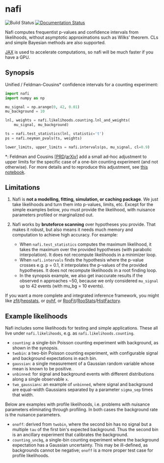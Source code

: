 nafi
=====


![Build Status](https://github.com/JelleAalbers/nafi/actions/workflows/pytest.yml/badge.svg)
[![Documentation Status](https://readthedocs.org/projects/nafi/badge/?version=latest)](https://nafi.readthedocs.io/en/latest/?badge=latest)

Nafi computes frequentist p-values and confidence intervals from likelihoods, without asymptotic approximations such as Wilks' theorem.
CLs and simple Bayesian methods are also supported.

[JAX](https://github.com/google/jax) is used to accelerate computations, so nafi will be much faster if you have a GPU.

Synopsis
---------

Unified / Feldman-Cousins* confidence intervals for a counting experiment:

```python
import nafi
import numpy as np

mu_signal = np.arange(0, 42, 0.01)
mu_background = 10

lnl, weights = nafi.likelihoods.counting.lnl_and_weights(
    mu_signal, mu_background)

ts = nafi.test_statistics(lnl, statistic='t')
ps = nafi.neyman_pvals(ts, weights)

lower_limits, upper_limits = nafi.intervals(ps, mu_signal, cl=0.9)
```

*: Feldman and Cousins [[PRD](https://journals.aps.org/prd/abstract/10.1103/PhysRevD.57.3873)/[arXiv](https://arxiv.org/abs/physics/9711021)] add a small ad-hoc adjustment to upper limits for the specific case of a one-bin counting experiment (and not otherwise). For more details and to reproduce this adjustment, see [this notebook](https://github.com/JelleAalbers/nafi/blob/main/notebooks/feldman_cousins.ipynb).



Limitations
------------

  1. Nafi is **not a modelling, fitting, simulation, or caching package**. We just take likelihoods and turn them into p-values, limits, etc. Except for the simple examples below, _you_ must provide the likelihood, with nuisance parameters profiled or marginalized out.
        
  2. Nafi works by **bruteforce scanning** over hypotheses you provide. That makes it robust, but also means it needs much memory and computation to achieve high accuracy. For example:

      * When `nafi.test_statistics` computes the maximum likelihood, it takes the maximum over the provided hypotheses (with parabolic interpolation). It does not recompute likelihoods in a minimizer loop.
      * When `nafi.intervals` finds the hypothesis where the p-value crosses e.g. p = 0.1, it interpolates the p-values of the provided hypotheses. It does not recompute likelihoods in a root finding loop.
      * In the synopsis example, we also get inaccurate results if the observed n approaches ~50, because we only considered ``mu_signal`` up to 42 events (with mu_bg = 10 events).

If you want a more complete and integrated inference framework, you might like [zfit](https://github.com/zfit/zfit)/[hepstats](https://github.com/scikit-hep/hepstats), or [pyhf](https://github.com/scikit-hep/pyhf), or [RooFit](https://root.cern/manual/roofit/)/[RooStats](https://twiki.cern.ch/twiki/bin/view/RooStats/WebHome)/[HistFactory](https://twiki.cern.ch/twiki/bin/view/RooStats/HistFactory).


Example likelihoods
-------------------
Nafi includes some likelihoods for testing and simple applications. These all live under `nafi.likelihoods`, e.g. as `nafi.likelihoods.counting`.

* `counting`: a single-bin Poisson counting experiment with background, as shown in the synopsis.
* `twobin`: a two-bin Poisson counting experiment, with configurable signal and background expectations in each bin.
* `gaussian`: a single measurement of a Gaussian random variable whose mean is known to be positive.
* `unbinned`: for signal and background events with different distributions along a single observable `x`.
* `two_gaussians`: an example of `unbinned`, where signal and background are equal-width Gaussians separated by a parameter `sigma_sep` times that width.

Below are examples with profile likelihoods, i.e. problems with nuisance parameters eliminating through profiling. In both cases the background rate is the nuisance parameters.

* `onoff`: derived from `twobin`, where the second bin has no signal but a multiple `tau` of the first bin's expected background. Thus the second bin is an ancillary experiment that calibrates the background.
* `counting_uncbg`, a single-bin counting experiment where the background expectation has a Gaussian uncertainty. This may be ill-defined, as backgrounds cannot be negative; `onoff` is a more proper test case for profile likelihoods.
